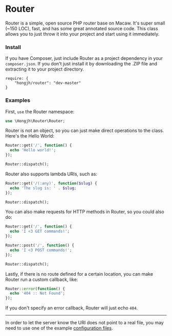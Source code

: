Router
=====

Router is a simple, open source PHP router base on Macaw. It's super small (~150 LOC), fast, and has some great annotated source code. This class allows you to just throw it into your project and start using it immediately.

### Install

If you have Composer, just include Router as a project dependency in your `composer.json`. If you don't just install it by downloading the .ZIP file and extracting it to your project directory.

```
require: {
    "hongjh/router": "dev-master"
}
```

### Examples

First, `use` the Router namespace:

```PHP
use \Hongjh\Router\Router;
```

Router is not an object, so you can just make direct operations to the class. Here's the Hello World:

```PHP
Router::get('/', function() {
  echo 'Hello world!';
});

Router::dispatch();
```

Router also supports lambda URIs, such as:

```PHP
Router::get('/(:any)', function($slug) {
  echo 'The slug is: ' . $slug;
});

Router::dispatch();
```

You can also make requests for HTTP methods in Router, so you could also do:

```PHP
Router::get('/', function() {
  echo 'I <3 GET commands!';
});

Router::post('/', function() {
  echo 'I <3 POST commands!';
});

Router::dispatch();
```

Lastly, if there is no route defined for a certain location, you can make Router run a custom callback, like:

```PHP
Router::error(function() {
  echo '404 :: Not Found';
});
```

If you don't specify an error callback, Router will just echo `404`.

<hr>

In order to let the server know the URI does not point to a real file, you may need to use one of the example [configuration files](https://github.com/hongjh/router/blob/master/config).
